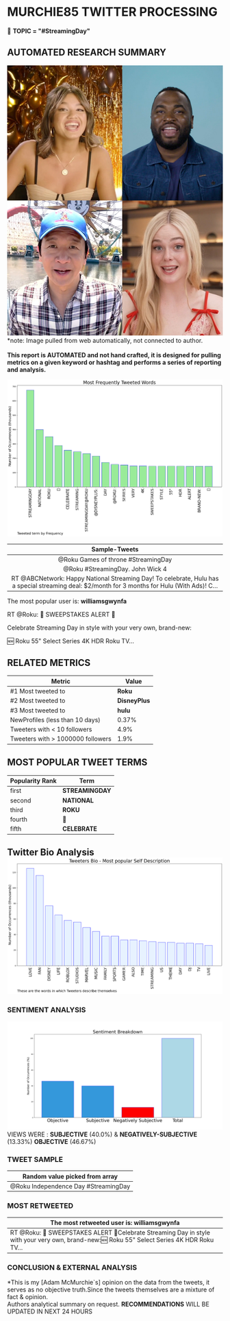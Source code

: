 # MURCHIE85 TWITTER PROCESSING 
&#x1F34E; **TOPIC = "#StreamingDay"**

## AUTOMATED RESEARCH SUMMARY

![image](assets/2023-05-20hashtagImage.png)*note: Image pulled from web automatically, not connected to author.
<br></br>
<b> This report is AUTOMATED and not hand crafted, it is designed for pulling metrics on a given keyword or hashtag and performs a series of reporting and analysis.</b>



![image](assets/2023-05-20TWEETS.png)



|                **Sample-Tweets**        |
| :-------------: |
| @Roku Games of throne #StreamingDay |
| @Roku #StreamingDay. John Wick 4 |
| RT @ABCNetwork: Happy National Streaming Day! To celebrate, Hulu has a special streaming deal: $2/month for 3 months for Hulu (With Ads)! C… |

The most popular user is: **williamsgwynfa**
<div class="alert alert-block alert-danger"> RT @Roku: 🚨 SWEEPSTAKES ALERT 🚨

Celebrate Streaming Day in style with your very own, brand-new:

🆕 Roku 55" Select Series 4K HDR Roku TV…</div>

## RELATED METRICS<br>
| Metric | Value |
| ------------- | ------------- |
| #1 Most tweeted to  | **Roku** |
| #2 Most tweeted to  | **DisneyPlus** |
| #3 Most tweeted to  | **hulu** |
| NewProfiles (less than 10 days) | 0.37%  |
| Tweeters with < 10 followers  | 4.9%|
| Tweeters with > 1000000 followers  | 1.9%  |



## MOST POPULAR TWEET TERMS 


| Popularity Rank  | Term |
| ------------- | ------------- |
| first  | **STREAMINGDAY**  |
| second  | **NATIONAL**  |
| third  | **ROKU** |
| fourth  | **🚨**  |
| fifth  | **CELEBRATE**  |


## Twitter Bio Analysis![image](assets/2023-05-20BIO.png)
### SENTIMENT ANALYSIS
![image](assets/2023-05-20sentiment.png)
VIEWS WERE : **SUBJECTIVE**  (40.0%) & **NEGATIVELY-SUBJECTIVE** (13.33%) **OBJECTIVE** (46.67%)

### TWEET SAMPLE 
| Random value picked from array |
| ------------- |
|@Roku Independence Day #StreamingDay |

### MOST RETWEETED 

| The most retweeted user is: **williamsgwynfa**  |
| ------------- |
| RT @Roku: 🚨 SWEEPSTAKES ALERT 🚨Celebrate Streaming Day in style with your very own, brand-new:🆕 Roku 55" Select Series 4K HDR Roku TV… |

### CONCLUSION & EXTERNAL ANALYSIS

*This is my [Adam McMurchie`s] opinion on the data from the tweets, it serves as no objective truth.Since the tweets themselves are a mixture of fact & opinion.<br>
Authors analytical summary on request.
**RECOMMENDATIONS** WILL BE UPDATED IN NEXT  24 HOURS <br>